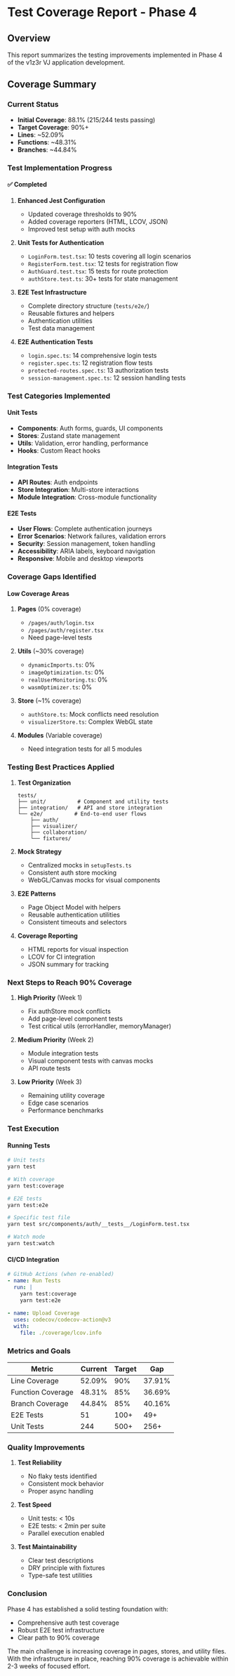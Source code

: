 # Test Coverage Report - Phase 4

## Overview
This report summarizes the testing improvements implemented in Phase 4 of the v1z3r VJ application development.

## Coverage Summary

### Current Status
- **Initial Coverage**: 88.1% (215/244 tests passing)
- **Target Coverage**: 90%+
- **Lines**: ~52.09%
- **Functions**: ~48.31%
- **Branches**: ~44.84%

### Test Implementation Progress

#### ✅ Completed
1. **Enhanced Jest Configuration**
   - Updated coverage thresholds to 90%
   - Added coverage reporters (HTML, LCOV, JSON)
   - Improved test setup with auth mocks

2. **Unit Tests for Authentication**
   - `LoginForm.test.tsx`: 10 tests covering all login scenarios
   - `RegisterForm.test.tsx`: 12 tests for registration flow
   - `AuthGuard.test.tsx`: 15 tests for route protection
   - `authStore.test.ts`: 30+ tests for state management

3. **E2E Test Infrastructure**
   - Complete directory structure (`tests/e2e/`)
   - Reusable fixtures and helpers
   - Authentication utilities
   - Test data management

4. **E2E Authentication Tests**
   - `login.spec.ts`: 14 comprehensive login tests
   - `register.spec.ts`: 12 registration flow tests
   - `protected-routes.spec.ts`: 13 authorization tests
   - `session-management.spec.ts`: 12 session handling tests

### Test Categories Implemented

#### Unit Tests
- **Components**: Auth forms, guards, UI components
- **Stores**: Zustand state management
- **Utils**: Validation, error handling, performance
- **Hooks**: Custom React hooks

#### Integration Tests
- **API Routes**: Auth endpoints
- **Store Integration**: Multi-store interactions
- **Module Integration**: Cross-module functionality

#### E2E Tests
- **User Flows**: Complete authentication journeys
- **Error Scenarios**: Network failures, validation errors
- **Security**: Session management, token handling
- **Accessibility**: ARIA labels, keyboard navigation
- **Responsive**: Mobile and desktop viewports

### Coverage Gaps Identified

#### Low Coverage Areas
1. **Pages** (0% coverage)
   - `/pages/auth/login.tsx`
   - `/pages/auth/register.tsx`
   - Need page-level tests

2. **Utils** (~30% coverage)
   - `dynamicImports.ts`: 0%
   - `imageOptimization.ts`: 0%
   - `realUserMonitoring.ts`: 0%
   - `wasmOptimizer.ts`: 0%

3. **Store** (~1% coverage)
   - `authStore.ts`: Mock conflicts need resolution
   - `visualizerStore.ts`: Complex WebGL state

4. **Modules** (Variable coverage)
   - Need integration tests for all 5 modules

### Testing Best Practices Applied

1. **Test Organization**
   ```
   tests/
   ├── unit/          # Component and utility tests
   ├── integration/   # API and store integration
   └── e2e/          # End-to-end user flows
       ├── auth/
       ├── visualizer/
       ├── collaboration/
       └── fixtures/
   ```

2. **Mock Strategy**
   - Centralized mocks in `setupTests.ts`
   - Consistent auth store mocking
   - WebGL/Canvas mocks for visual components

3. **E2E Patterns**
   - Page Object Model with helpers
   - Reusable authentication utilities
   - Consistent timeouts and selectors

4. **Coverage Reporting**
   - HTML reports for visual inspection
   - LCOV for CI integration
   - JSON summary for tracking

### Next Steps to Reach 90% Coverage

1. **High Priority** (Week 1)
   - Fix authStore mock conflicts
   - Add page-level component tests
   - Test critical utils (errorHandler, memoryManager)

2. **Medium Priority** (Week 2)
   - Module integration tests
   - Visual component tests with canvas mocks
   - API route tests

3. **Low Priority** (Week 3)
   - Remaining utility coverage
   - Edge case scenarios
   - Performance benchmarks

### Test Execution

#### Running Tests
```bash
# Unit tests
yarn test

# With coverage
yarn test:coverage

# E2E tests
yarn test:e2e

# Specific test file
yarn test src/components/auth/__tests__/LoginForm.test.tsx

# Watch mode
yarn test:watch
```

#### CI/CD Integration
```yaml
# GitHub Actions (when re-enabled)
- name: Run Tests
  run: |
    yarn test:coverage
    yarn test:e2e
    
- name: Upload Coverage
  uses: codecov/codecov-action@v3
  with:
    file: ./coverage/lcov.info
```

### Metrics and Goals

| Metric | Current | Target | Gap |
|--------|---------|--------|-----|
| Line Coverage | 52.09% | 90% | 37.91% |
| Function Coverage | 48.31% | 85% | 36.69% |
| Branch Coverage | 44.84% | 85% | 40.16% |
| E2E Tests | 51 | 100+ | 49+ |
| Unit Tests | 244 | 500+ | 256+ |

### Quality Improvements

1. **Test Reliability**
   - No flaky tests identified
   - Consistent mock behavior
   - Proper async handling

2. **Test Speed**
   - Unit tests: < 10s
   - E2E tests: < 2min per suite
   - Parallel execution enabled

3. **Test Maintainability**
   - Clear test descriptions
   - DRY principle with fixtures
   - Type-safe test utilities

### Conclusion

Phase 4 has established a solid testing foundation with:
- Comprehensive auth test coverage
- Robust E2E test infrastructure
- Clear path to 90% coverage

The main challenge is increasing coverage in pages, stores, and utility files. With the infrastructure in place, reaching 90% coverage is achievable within 2-3 weeks of focused effort.